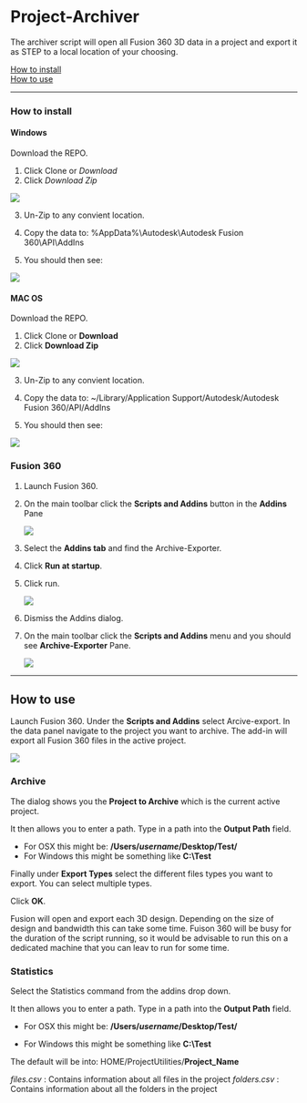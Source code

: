 # Project-Archiver
The archiver script will open all Fusion 360 3D data in a project and export it as STEP to a local location of your choosing. 

[How to install](#How-to-install)  
[How to use](#How-to-use)

----

### How to install<a name="How-to-install"></a>
#### Windows
Download the REPO.  

1. Click Clone or *Download*  
2. Click *Download Zip*  

![](resources/download.png)

3. Un-Zip to any convient location.
4. Copy the data to: %AppData%\Autodesk\Autodesk Fusion 360\API\AddIns

5. You should then see:

![](resources/windows-result.png)

#### MAC OS
Download the REPO.  

1. Click Clone or **Download**  
2. Click **Download Zip**  

![](resources/download.png)

3. Un-Zip to any convient location.
4. Copy the data to: ~/Library/Application Support/Autodesk/Autodesk Fusion 360/API/AddIns

5. You should then see:

![](resources/osx-result.png)

### Fusion 360  

1. Launch Fusion 360.
2. On the main toolbar click the **Scripts and Addins** button in the **Addins** Pane

	![](resources/scripts-addins.png)

3. Select the **Addins tab** and find the Archive-Exporter.  
4. Click **Run at startup**. 
5. Click run.  
 
	![](resources/archiver-addin.png)

6. Dismiss the Addins dialog.  
7.  On the main toolbar click the **Scripts and Addins** menu and you should see **Archive-Exporter** Pane.

	![](resources/button.png)

----

## How to use<a name="How-to-use"></a>

Launch Fusion 360.
Under the **Scripts and Addins** select Arcive-export.
In the data panel navigate to the project you want to archive.
The add-in will export all Fusion 360 files in the active project.

![](resources/dialog.png)

### Archive
The dialog shows you the **Project to Archive** which is the current active project.

It then allows you to enter a path. Type in a path into the **Output Path** field.
* For OSX this might be: **/Users/*username*/Desktop/Test/**
* For Windows this might be something like **C:\Test**

Finally under **Export Types** select the different files types you want to export.  You can select multiple types.

Click **OK**.

Fusion will open and export each 3D design. Depending on the size of design and bandwidth this can take some time. Fuison 360 will be busy for the duration of the script running, so it would be advisable to run this on a dedicated machine that you can leav to run for some time. 

### Statistics
Select the Statistics command from the addins drop down.

It then allows you to enter a path. Type in a path into the **Output Path** field.

* For OSX this might be: **/Users/*username*/Desktop/Test/**

* For Windows this might be something like **C:\Test**

The default will be into: HOME/ProjectUtilities/**Project_Name**

_files.csv_ : Contains information about all files in the project
_folders.csv_ : Contains information about all the folders in the project



